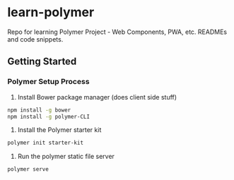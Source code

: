 # learn-polymer
Repo for learning Polymer Project - Web Components, PWA, etc. READMEs and code snippets.


## Getting Started

### Polymer Setup Process

1. Install Bower package manager (does client side stuff)
  ```bash
  npm install -g bower
  npm install -g polymer-CLI
  ```
1. Install the Polymer starter kit
  ```bash
  polymer init starter-kit
  ```
1. Run the polymer static file server
  ```bash
  polymer serve
  ```

